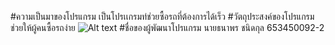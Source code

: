 #ความเป็นมาของโปรแกรม
เป็นโปรเเกรมท่ช่วยซื้อรถที่ต้องการได้เร็ว 
#วัตถุประสงค์ของโปรแกรม
ช่วยให้ผู้คนซื้อรถง่าย
![Alt text](./mermaid.svg)
#ชื่อของผู้พัฒนาโปรแกรม
นายธนาพร ชนิดกุล 653450092-2
